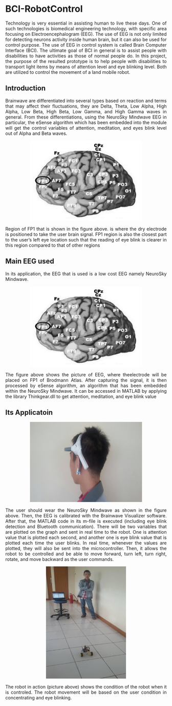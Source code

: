 # BCI-RobotControl

<p align="justify">
    Technology is very essential in assisting human to live these days. One of such technologies is biomedical engineering technology, with specific area focusing on Electroencephalogram (EEG). The use of EEG is not only limited for detecting neurons activity inside human brain, but it can also be used for control purpose. The use of EEG in control system is called Brain Computer Interface (BCI). The ultimate goal of BCI in general is to assist people with disabilities to have activities as those of normal people do. In this project, the purpose of the resulted prototype is to help people with disabilities to transport light items by means of attention level and eye blinking level. Both are utilized to
    control the movement of a land mobile robot.
</p>

## Introduction

<p align="justify">
    Brainwave are differentiated into several types based on reaction and terms that may affect their fluctuations, they are Delta, Theta, Low Alpha, High Alpha, Low Beta, High Beta, Low Gamma, and High Gamma waves in general. From these differentiations, using the NeuroSky Mindwave EEG in particular, the eSense algorithm which has been embedded into the module will get the control variables of attention, meditation, and eyes blink level out of Alpha and Beta waves. 
</p>


<p align="center">
    <img width="350" height="250" src="FP1.jpg">
</p>

<p align="justify">
Region of FP1 that is shown in the figure above. is where the dry electrode is positioned to take the user brain signal. FP1 region is also the closest part to the user’s left eye location such that the reading of eye blink is clearer in this region compared to that of other regions
</p>

## Main EEG used

<p align="justify">
    In its application, the EEG that is used is a low cost EEG namely NeuroSky Mindwave.
</p>

<p align="center">
    <img width="350" height="250" src="FP1.jpg">
</p>

<p align="justify">
    The figure above shows the picture of EEG, where theelectrode will be placed on FP1 of Brodmann Atlas. After capturing the signal, it is then processed by eSense algorithm, an algorithm that has been embedded within the NeuroSky Mindwave. It can
    be accessed in MATLAB by applying the library Thinkgear.dll to get attention, meditation, and eye blink value
</p>

## Its Applicatoin

<p align="center">
    <img width="350" height="250" src="218406.jpg">
</p>

<p align="justify">
    The user should wear the NeuroSky Mindwave as shown in the figure above. Then, the EEG is calibrated with the Brainwave Visualizer software. After that, the MATLAB code in its m-file is executed (including eye blink detection and Bluetooth communication). There will be two variables that are plotted on the
    graph and sent in real time to the robot. One is attention value that is plotted each second, and another one is eye blink value that is plotted each
    time the user blinks. 
    In real time, whenever the values are plotted, they will also be sent into the microcontroller. Then, it allows the robot to be controlled and be able to
    move forward, turn left, turn right, rotate, and move backward as the user commands.
</p>

<p align="center">
    <img height="350" width="250" src="218405.jpg">
</p>

<p align="justify">
    The robot in action (picture above) shows the condition of the robot when it is
    controled. The robot movement will be based on the user condition in concentrating and eye blinking. 
</p>

